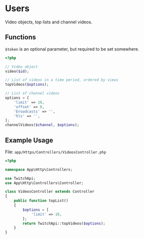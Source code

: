 # Users

Video objects, top lists and channel videos.

## Functions

```$token``` is an optional parameter, but required to be set somewhere.

```php
<?php

// Video object
video($id);

// List of videos in a time period, ordered by views
topVideos($options);

// List of channel videos
options = [
    'limit' => 10,
    'offset' => 0,
    'broadcasts' => '',
    'hls' => '',
];
channelVideos($channel, $options);

```

## Example Usage

File: ```app/Https/Controllers/VideosController.php```

```php
<?php

namespace App\Http\Controllers;

use TwitchApi;
use App\Http\Controllers\Controller;

class VideosController extends Controller
{
    public function topList()
    {
        $options = [
            'limit' => 10,
        ];
        return TwitchApi::topVideos($options);
    }
}
```
